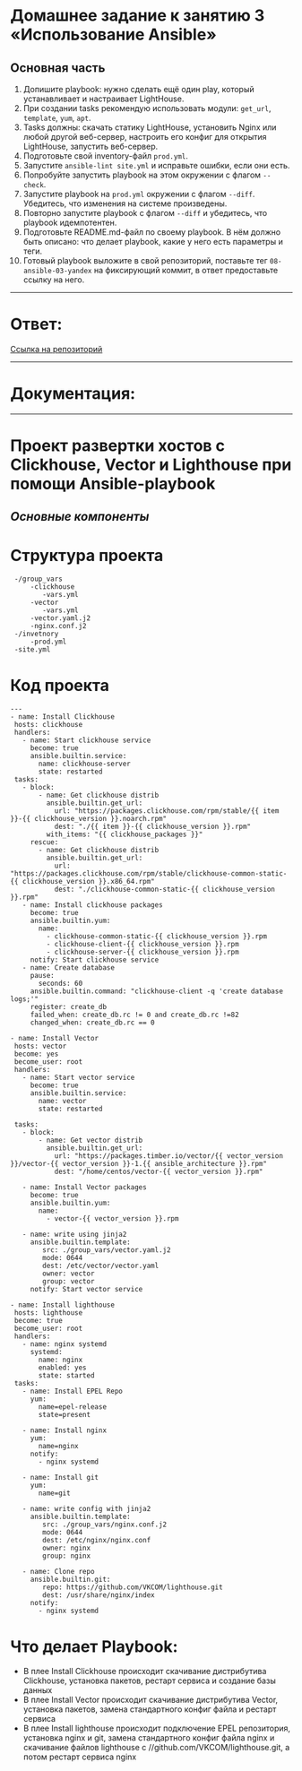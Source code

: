 # Домашнее задание к занятию 3 «Использование Ansible»


## Основная часть

1. Допишите playbook: нужно сделать ещё один play, который устанавливает и настраивает LightHouse.
2. При создании tasks рекомендую использовать модули: `get_url`, `template`, `yum`, `apt`.
3. Tasks должны: скачать статику LightHouse, установить Nginx или любой другой веб-сервер, настроить его конфиг для открытия LightHouse, запустить веб-сервер.
4. Подготовьте свой inventory-файл `prod.yml`.
5. Запустите `ansible-lint site.yml` и исправьте ошибки, если они есть.
6. Попробуйте запустить playbook на этом окружении с флагом `--check`.
7. Запустите playbook на `prod.yml` окружении с флагом `--diff`. Убедитесь, что изменения на системе произведены.
8. Повторно запустите playbook с флагом `--diff` и убедитесь, что playbook идемпотентен.
9. Подготовьте README.md-файл по своему playbook. В нём должно быть описано: что делает playbook, какие у него есть параметры и теги.
10. Готовый playbook выложите в свой репозиторий, поставьте тег `08-ansible-03-yandex` на фиксирующий коммит, в ответ предоставьте ссылку на него.

---

# Ответ:

[Ссылка на репозиторий](https://github.com/Jlljully/ansible_push/tree/ansible03)

---

# Документация:

---

# **Проект развертки хостов с Clickhouse, Vector и Lighthouse при помощи Ansible-playbook**

## *Основные компоненты*

  # Структура проекта

 ```
  -/group_vars  
      -clickhouse  
         -vars.yml
      -vector
         -vars.yml
      -vector.yaml.j2
      -nginx.conf.j2
  -/invetnory  
      -prod.yml  
  -site.yml  
  ```

  # Код проекта

 ```
---
- name: Install Clickhouse
  hosts: clickhouse
  handlers:
    - name: Start clickhouse service
      become: true
      ansible.builtin.service:
        name: clickhouse-server
        state: restarted
  tasks:
    - block:
        - name: Get clickhouse distrib
          ansible.builtin.get_url:
            url: "https://packages.clickhouse.com/rpm/stable/{{ item }}-{{ clickhouse_version }}.noarch.rpm"
            dest: "./{{ item }}-{{ clickhouse_version }}.rpm"
          with_items: "{{ clickhouse_packages }}"
      rescue:
        - name: Get clickhouse distrib
          ansible.builtin.get_url:
            url: "https://packages.clickhouse.com/rpm/stable/clickhouse-common-static-{{ clickhouse_version }}.x86_64.rpm"
            dest: "./clickhouse-common-static-{{ clickhouse_version }}.rpm"
    - name: Install clickhouse packages
      become: true
      ansible.builtin.yum:
        name:
          - clickhouse-common-static-{{ clickhouse_version }}.rpm
          - clickhouse-client-{{ clickhouse_version }}.rpm
          - clickhouse-server-{{ clickhouse_version }}.rpm
      notify: Start clickhouse service
    - name: Create database
      pause:
        seconds: 60
      ansible.builtin.command: "clickhouse-client -q 'create database logs;'"
      register: create_db
      failed_when: create_db.rc != 0 and create_db.rc !=82
      changed_when: create_db.rc == 0

- name: Install Vector
  hosts: vector
  become: yes
  become_user: root
  handlers:
    - name: Start vector service
      become: true
      ansible.builtin.service:
        name: vector
        state: restarted

  tasks:
    - block:
        - name: Get vector distrib
          ansible.builtin.get_url:
            url: "https://packages.timber.io/vector/{{ vector_version }}/vector-{{ vector_version }}-1.{{ ansible_architecture }}.rpm"
            dest: "/home/centos/vector-{{ vector_version }}.rpm"

    - name: Install Vector packages
      become: true
      ansible.builtin.yum:
        name:
          - vector-{{ vector_version }}.rpm

    - name: write using jinja2
      ansible.builtin.template:
         src: ./group_vars/vector.yaml.j2
         mode: 0644
         dest: /etc/vector/vector.yaml
         owner: vector
         group: vector
      notify: Start vector service

- name: Install lighthouse
  hosts: lighthouse
  become: true
  become_user: root
  handlers:
    - name: nginx systemd
      systemd:
        name: nginx
        enabled: yes
        state: started
  tasks:
    - name: Install EPEL Repo
      yum:
        name=epel-release
        state=present

    - name: Install nginx
      yum:
        name=nginx
      notify:
        - nginx systemd

    - name: Install git
      yum:
        name=git

    - name: write config with jinja2
      ansible.builtin.template:
         src: ./group_vars/nginx.conf.j2
         mode: 0644
         dest: /etc/nginx/nginx.conf
         owner: nginx
         group: nginx

    - name: Clone repo
      ansible.builtin.git:
         repo: https://github.com/VKCOM/lighthouse.git
         dest: /usr/share/nginx/index
      notify:
        - nginx systemd

 ```


# Что делает Playbook:

+ В плее Install Clickhouse происходит скачивание дистрибутива Clickhouse, установка пакетов, рестарт сервиса и создание базы данных
+ В плее Install Vector происходит скачивание дистрибутива Vector, установка пакетов, замена стандартного конфиг файла и рестарт сервиса
+ В плее Install lighthouse происходит подключение EPEL репозитория, установка nginx и git, замена стандартного конфиг файла nginx и скачивание файлов lighthouse с //github.com/VKCOM/lighthouse.git, а потом рестарт сервиса nginx

